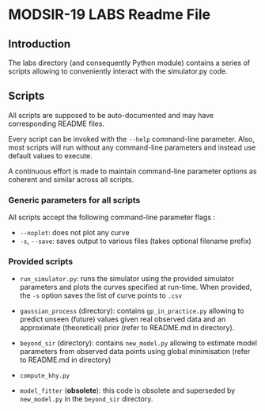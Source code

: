 # MODSIR-19 LABS Readme File

## Introduction

The labs directory (and consequently Python module) contains a series of scripts 
allowing to conveniently interact with the simulator.py code.


## Scripts

All scripts are supposed to be auto-documented and may have corresponding README files.

Every script can be invoked with the ```--help``` command-line parameter. 
Also, most scripts will run without any command-line parameters and instead use default values to execute.

A continuous effort is made to maintain command-line parameter options as coherent and similar 
across all scripts.

### Generic parameters for all scripts

All scripts accept the following command-line parameter flags :

* ```--noplot```: does not plot any curve
* ```-s```, ```--save```: saves output to various files (takes optional filename prefix)

### Provided scripts

* ```run_simulator.py```: runs the simulator using the provided simulator parameters and plots the curves specified at run-time.
When provided, the ```-s``` option saves the list of curve points to ```.csv```
* ```gaussian_process``` (directory): contains ```gp_in_practice.py``` allowing to predict unseen (future) values given real observed data and an approximate (theoretical) prior (refer to README.md in directory).

* ```beyond_sir``` (directory): contains ```new_model.py``` allowing to estimate model parameters from observed data points using global minimisation (refer to README.md in directory)

* ```compute_khy.py```
* ```model_fitter``` (**obsolete**): this code is obsolete and superseded by ```new_model.py``` in the ```beyond_sir``` directory.